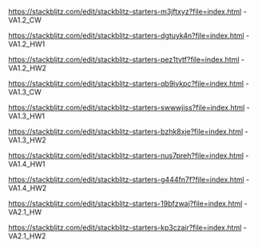 https://stackblitz.com/edit/stackblitz-starters-m3jftxyz?file=index.html - VA1.2_CW

https://stackblitz.com/edit/stackblitz-starters-dgtuyk4n?file=index.html - VA1.2_HW1

https://stackblitz.com/edit/stackblitz-starters-pez1tvtf?file=index.html - VA1.2_HW2

https://stackblitz.com/edit/stackblitz-starters-qb9ivkpc?file=index.html - VA1.3_CW

https://stackblitz.com/edit/stackblitz-starters-swwwjiss?file=index.html - VA1.3_HW1

https://stackblitz.com/edit/stackblitz-starters-bzhk8xje?file=index.html - VA1.3_HW2

https://stackblitz.com/edit/stackblitz-starters-nus7preh?file=index.html - VA1.4_HW1

https://stackblitz.com/edit/stackblitz-starters-g444fn7f?file=index.html - VA1.4_HW2

https://stackblitz.com/edit/stackblitz-starters-19bfzwaj?file=index.html - VA2.1_HW

https://stackblitz.com/edit/stackblitz-starters-kp3czair?file=index.html - VA2.1_HW2
